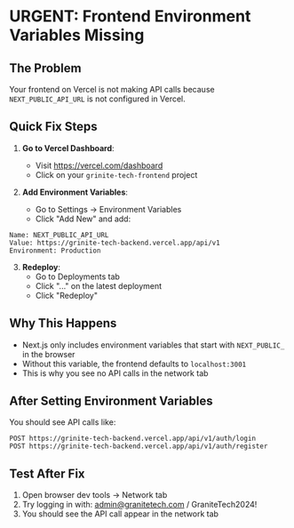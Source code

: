 # URGENT: Frontend Environment Variables Missing

## The Problem
Your frontend on Vercel is not making API calls because `NEXT_PUBLIC_API_URL` is not configured in Vercel.

## Quick Fix Steps

1. **Go to Vercel Dashboard**:
   - Visit https://vercel.com/dashboard
   - Click on your `grinite-tech-frontend` project

2. **Add Environment Variables**:
   - Go to Settings → Environment Variables
   - Click "Add New" and add:

```
Name: NEXT_PUBLIC_API_URL
Value: https://grinite-tech-backend.vercel.app/api/v1
Environment: Production
```

3. **Redeploy**:
   - Go to Deployments tab
   - Click "..." on the latest deployment
   - Click "Redeploy"

## Why This Happens
- Next.js only includes environment variables that start with `NEXT_PUBLIC_` in the browser
- Without this variable, the frontend defaults to `localhost:3001`
- This is why you see no API calls in the network tab

## After Setting Environment Variables
You should see API calls like:
```
POST https://grinite-tech-backend.vercel.app/api/v1/auth/login
POST https://grinite-tech-backend.vercel.app/api/v1/auth/register
```

## Test After Fix
1. Open browser dev tools → Network tab
2. Try logging in with: admin@granitetech.com / GraniteTech2024!
3. You should see the API call appear in the network tab